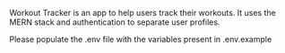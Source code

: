 Workout Tracker is an app to help users track their workouts. It uses the MERN stack and authentication to separate user profiles.

Please populate the .env file with the variables present in .env.example